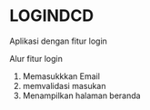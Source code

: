# LOGINDCD
Aplikasi dengan fitur login

Alur fitur login
1. Memasukkkan Email
2. memvalidasi masukan
3. Menampilkan halaman beranda
